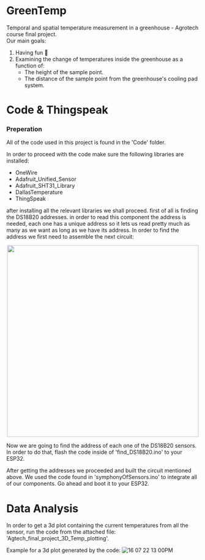 # GreenTemp
Temporal and spatial temperature measurement in a greenhouse - Agrotech course final project.<br>
Our main goals:
1. Having fun 🥳
2. Examining the change of temperatures inside the greenhouse as a function of:
    - The height of the sample point.
    - The distance of the sample point from the greenhouse's cooling pad system.


# Code & Thingspeak
### Preperation ###
All of the code used in this project is found in the 'Code' folder.

In order to proceed with the code make sure the following libraries are installed:
- OneWire
- Adafruit_Unified_Sensor
- Adafruit_SHT31_Library
- DallasTemperature
- ThingSpeak

after installing all the relevant libraries we shall proceed.
first of all is finding the DS18B20 addresses. in order to read this component the address is needed, each one has a unique address so it lets us read pretty much as many as we want as long as we have its address.
In order to find the address we first need to assemble the next circuit:
<p align="center">
<img src="https://user-images.githubusercontent.com/107586157/177033550-8902eeaa-9344-484f-84fa-824816cc395d.jpg" width="500">
</p>

Now we are going to find the address of each one of the DS18B20 sensors. 
In order to do that, flash the code inside of 'find_DS18B20.ino' to your ESP32.

After getting the addresses we proceeded and built the circuit mentioned above. We used the code found in 'symphonyOfSensors.ino' to integrate all of our components.
Go ahead and boot it to your ESP32.




# Data Analysis
In order to get a 3d plot containing the current temperatures from all the sensor, run the code from the attached file: 'Agtech_final_project_3D_Temp_plotting'.

Example for a 3d plot generated by the code:
![16 07 22 13 00PM](https://user-images.githubusercontent.com/101471376/179350166-53a21ea5-4fd9-4407-a724-bfb912f72c4f.png)


